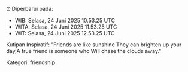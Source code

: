 ⏰ Diperbarui pada:
- WIB: Selasa, 24 Juni 2025 10.53.25 UTC
- WITA: Selasa, 24 Juni 2025 11.53.25 UTC
- WIT: Selasa, 24 Juni 2025 12.53.25 UTC

Kutipan Inspiratif:
"Friends are like sunshine They can brighten up your day,A true friend is someone who Will chase the clouds away."


Kategori: friendship

